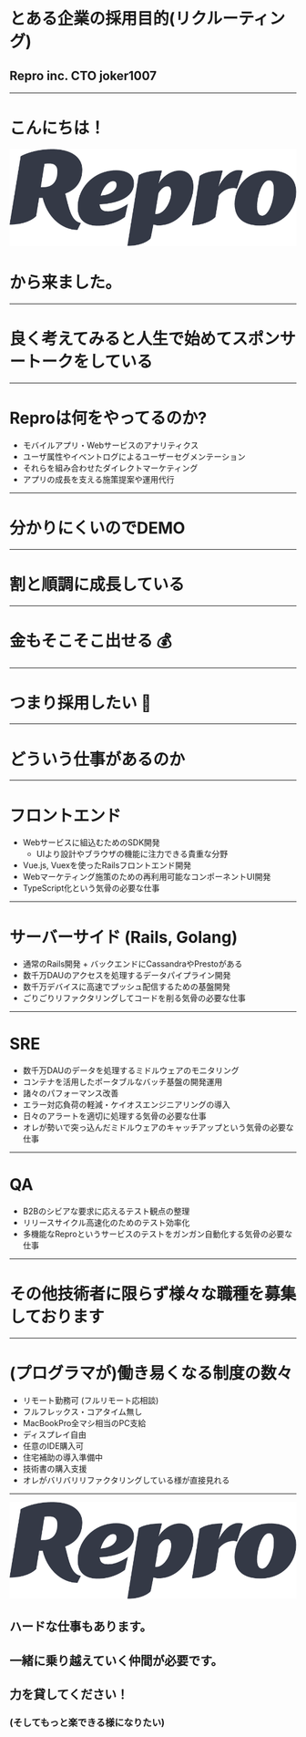 # とある企業の採用目的(リクルーティング)

## Repro inc. CTO joker1007

---

# こんにちは！

![repro-logo.png](repro-logo.png)

# から来ました。

---

# 良く考えてみると人生で始めてスポンサートークをしている

---

# Reproは何をやってるのか?

- モバイルアプリ・Webサービスのアナリティクス
- ユーザ属性やイベントログによるユーザーセグメンテーション
- それらを組み合わせたダイレクトマーケティング
- アプリの成長を支える施策提案や運用代行

---

# 分かりにくいのでDEMO

---

# 割と順調に成長している

---

# 金もそこそこ出せる :moneybag: 

---

# つまり採用したい :muscle: 

---

# どういう仕事があるのか

---

# フロントエンド

- Webサービスに組込むためのSDK開発
  - UIより設計やブラウザの機能に注力できる貴重な分野
- Vue.js, Vuexを使ったRailsフロントエンド開発
- Webマーケティング施策のための再利用可能なコンポーネントUI開発
- TypeScript化という気骨の必要な仕事

---

# サーバーサイド (Rails, Golang)

- 通常のRails開発 + バックエンドにCassandraやPrestoがある
- 数千万DAUのアクセスを処理するデータパイプライン開発
- 数千万デバイスに高速でプッシュ配信するための基盤開発
- ごりごりリファクタリングしてコードを削る気骨の必要な仕事

---

# SRE

- 数千万DAUのデータを処理するミドルウェアのモニタリング
- コンテナを活用したポータブルなバッチ基盤の開発運用
- 諸々のパフォーマンス改善
- エラー対応負荷の軽減・ケイオスエンジニアリングの導入
- 日々のアラートを適切に処理する気骨の必要な仕事
- オレが勢いで突っ込んだミドルウェアのキャッチアップという気骨の必要な仕事

---

# QA

- B2Bのシビアな要求に応えるテスト観点の整理
- リリースサイクル高速化のためのテスト効率化
- 多機能なReproというサービスのテストをガンガン自動化する気骨の必要な仕事

---

# その他技術者に限らず様々な職種を募集しております

---

# (プログラマが)働き易くなる制度の数々

- リモート勤務可 (フルリモート応相談)
- フルフレックス・コアタイム無し
- MacBookPro全マシ相当のPC支給
- ディスプレイ自由
- 任意のIDE購入可
- 住宅補助の導入準備中
- 技術書の購入支援
- オレがバリバリリファクタリングしている様が直接見れる

---

![repro-logo.png](repro-logo.png)

## ハードな仕事もあります。
## 一緒に乗り越えていく仲間が必要です。
## 力を貸してください！
### (そしてもっと楽できる様になりたい)

